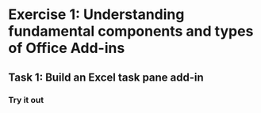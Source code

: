 # Exercise 1: Understanding fundamental components and types of Office Add-ins

## Task 1: Build an Excel task pane add-in



### Try it out

